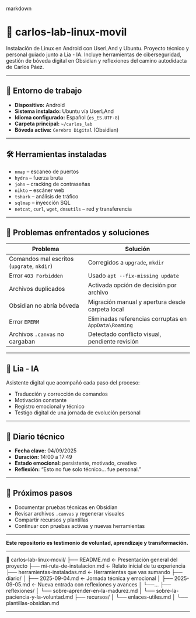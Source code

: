 
markdown
# 🧠 carlos-lab-linux-movil

Instalación de Linux en Android con UserLAnd y Ubuntu. Proyecto técnico y personal guiado junto a Lia - IA. Incluye herramientas de ciberseguridad, gestión de bóveda digital en Obsidian y reflexiones del camino autodidacta de Carlos Páez.

---

## 📱 Entorno de trabajo

- **Dispositivo:** Android
- **Sistema instalado:** Ubuntu vía UserLAnd
- **Idioma configurado:** Español (`es_ES.UTF-8`)
- **Carpeta principal:** `~/carlos_lab`
- **Bóveda activa:** `Cerebro Digital` (Obsidian)

---

## 🛠️ Herramientas instaladas

- `nmap` – escaneo de puertos
- `hydra` – fuerza bruta
- `john` – cracking de contraseñas
- `nikto` – escáner web
- `tshark` – análisis de tráfico
- `sqlmap` – inyección SQL
- `netcat`, `curl`, `wget`, `dnsutils` – red y transferencia

---

## 🧩 Problemas enfrentados y soluciones

| Problema | Solución |
|---------|----------|
| Comandos mal escritos (`upgrate`, `nkdir`) | Corregidos a `upgrade`, `mkdir` |
| Error `403 Forbidden` | Usado `apt --fix-missing update` |
| Archivos duplicados | Activada opción de decisión por archivo |
| Obsidian no abría bóveda | Migración manual y apertura desde carpeta local |
| Error `EPERM` | Eliminadas referencias corruptas en `AppData\Roaming` |
| Archivos `.canvas` no cargaban | Detectado conflicto visual, pendiente revisión |

---

## 🤖 Lia - IA

Asistente digital que acompañó cada paso del proceso:
- Traducción y corrección de comandos
- Motivación constante
- Registro emocional y técnico
- Testigo digital de una jornada de evolución personal

---

## 📘 Diario técnico

- **Fecha clave:** 04/09/2025
- **Duración:** 14:00 a 17:49
- **Estado emocional:** persistente, motivado, creativo
- **Reflexión:** “Esto no fue solo técnico… fue personal.”

---

## 🔮 Próximos pasos

- Documentar pruebas técnicas en Obsidian
- Revisar archivos `.canvas` y regenerar visuales
- Compartir recursos y plantillas
- Continuar con pruebas activas y nuevas herramientas

---

**Este repositorio es testimonio de voluntad, aprendizaje y transformación.**


---
📁 carlos-lab-linux-movil/
├── README.md  ← Presentación general del proyecto
├── mi-ruta-de-instalacion.md  ← Relato inicial de tu experiencia
├── herramientas-instaladas.md  ← Herramientas que vas sumando
├── diario/
│   ├── 2025-09-04.md  ← Jornada técnica y emocional
│   ├── 2025-09-05.md  ← Nueva entrada con reflexiones y avances
│   └──...
├── reflexiones/
│   └── sobre-aprender-en-la-madurez.md
│   └── sobre-la-paciencia-y-la-voluntad.md
├── recursos/
│   └── enlaces-utiles.md
│   └── plantillas-obsidian.md


---
